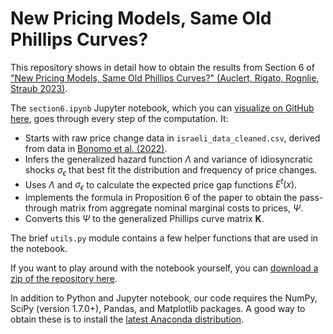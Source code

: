 # New Pricing Models, Same Old Phillips Curves?
This repository shows in detail how to obtain the results from Section 6 of ["New Pricing Models, Same Old Phillips Curves?" (Auclert, Rigato, Rognlie, Straub 2023)](http://mattrognlie.com/new_old_phillips_curves.pdf).

The `section6.ipynb` Jupyter notebook, which you can [visualize on GitHub here](https://github.com/shade-econ/new-old-phillips-curves/blob/main/section6.ipynb),
goes through every step of the computation. It:
- Starts with raw price change data in `israeli_data_cleaned.csv`, derived from data in [Bonomo et al. (2022)](https://papers.ssrn.com/sol3/papers.cfm?abstract_id=3590402).
- Infers the generalized hazard function $\Lambda$ and variance of idiosyncratic shocks $\sigma_\epsilon$ that best fit the distribution and frequency of price changes.
- Uses $\Lambda$ and $\sigma_\epsilon$ to calculate the expected price gap functions $E^t(x)$.
- Implements the formula in Proposition 6 of the paper to obtain the pass-through matrix from aggregate nominal marginal costs to prices, $\Psi$.
- Converts this $\Psi$ to the generalized Phillips curve matrix $\mathbf{K}$.

The brief `utils.py` module contains a few helper functions that are used in the notebook.

If you want to play around with the notebook yourself, you can [download a zip of the repository here](https://github.com/shade-econ/new-old-phillips-curves/archive/refs/heads/main.zip).

In addition to Python and Jupyter notebook, our code requires the NumPy, SciPy (version 1.7.0+), Pandas, and Matplotlib packages. A good way to obtain these is to install the [latest Anaconda distribution](https://www.anaconda.com/distribution/).
